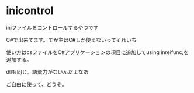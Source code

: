 # inicontrol
iniファイルをコントロールするやつです

C#で出来てます。てか主はC#しか使えないってそれいち

使い方はcsファイルをC#アプリケーションの項目に追加してusing inreifunc;を追加する。

dllも同じ。語彙力がないんだよなあ

ご自由に使って、どうぞ。
